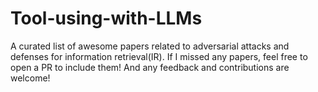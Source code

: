 # Tool-using-with-LLMs
A curated list of awesome papers related to adversarial attacks and defenses for information retrieval(IR). If I missed any papers, feel free to open a PR to include them! And any feedback and contributions are welcome!
